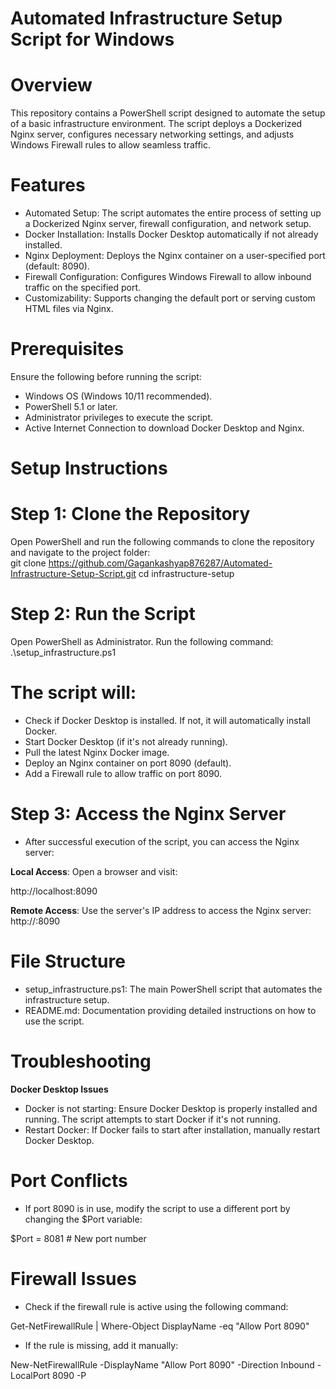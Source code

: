 # Automated Infrastructure Setup Script for Windows
# Overview
This repository contains a PowerShell script designed to automate the setup of a basic infrastructure environment. The script deploys a Dockerized Nginx server, configures necessary networking settings, and adjusts Windows Firewall rules to allow seamless traffic.  
# Features
- Automated Setup: The script automates the entire process of setting up a Dockerized Nginx server, firewall configuration, and network setup.
- Docker Installation: Installs Docker Desktop automatically if not already installed.
- Nginx Deployment: Deploys the Nginx container on a user-specified port (default: 8090).
- Firewall Configuration: Configures Windows Firewall to allow inbound traffic on the specified port.
- Customizability: Supports changing the default port or serving custom HTML files via Nginx.
 # Prerequisites
Ensure the following before running the script:
- Windows OS (Windows 10/11 recommended).
- PowerShell 5.1 or later.
- Administrator privileges to execute the script.
- Active Internet Connection to download Docker Desktop and Nginx.
# Setup Instructions
# Step 1: Clone the Repository
Open PowerShell and run the following commands to clone the repository and navigate to the project folder:  
git clone https://github.com/Gagankashyap876287/Automated-Infrastructure-Setup-Script.git
cd infrastructure-setup
# Step 2: Run the Script
Open PowerShell as Administrator.
Run the following command:
.\setup_infrastructure.ps1
# The script will:
- Check if Docker Desktop is installed. If not, it will automatically install Docker.
- Start Docker Desktop (if it's not already running).
- Pull the latest Nginx Docker image.
- Deploy an Nginx container on port 8090 (default).
- Add a Firewall rule to allow traffic on port 8090.
# Step 3: Access the Nginx Server
- After successful execution of the script, you can access the Nginx server:

**Local Access**: Open a browser and visit:  

http://localhost:8090  

**Remote Access**: Use the server's IP address to access the Nginx server:
http://<your-ip-address>:8090
# File Structure
- setup_infrastructure.ps1: The main PowerShell script that automates the infrastructure setup.
- README.md: Documentation providing detailed instructions on how to use the script.
# Troubleshooting
**Docker Desktop Issues**  

- Docker is not starting: Ensure Docker Desktop is properly installed and running. The script attempts to start Docker if it's not running.
- Restart Docker: If Docker fails to start after installation, manually restart Docker Desktop.
# Port Conflicts
- If port 8090 is in use, modify the script to use a different port by changing the $Port variable:

$Port = 8081  # New port number
# Firewall Issues
- Check if the firewall rule is active using the following command:
  
Get-NetFirewallRule | Where-Object DisplayName -eq "Allow Port 8090"
- If the rule is missing, add it manually:
  
New-NetFirewallRule -DisplayName "Allow Port 8090" -Direction Inbound -LocalPort 8090 -P



